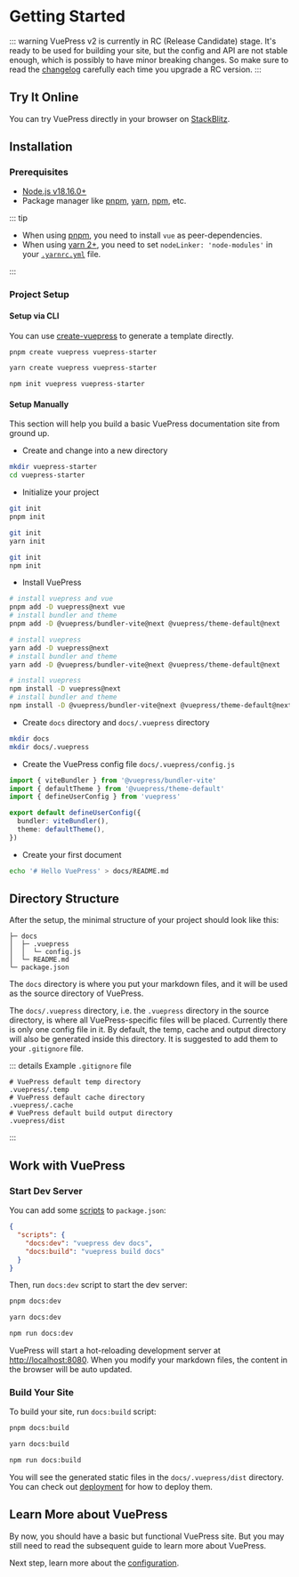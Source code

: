 # Getting Started

::: warning
VuePress v2 is currently in RC (Release Candidate) stage. It's ready to be used for building your site, but the config and API are not stable enough, which is possibly to have minor breaking changes. So make sure to read the [changelog](https://github.com/vuepress/core/blob/main/CHANGELOG.md) carefully each time you upgrade a RC version.
:::

## Try It Online

You can try VuePress directly in your browser on [StackBlitz](https://stackblitz.com/fork/vuepress).

## Installation

### Prerequisites

- [Node.js v18.16.0+](https://nodejs.org/)
- Package manager like [pnpm](https://pnpm.io), [yarn](https://classic.yarnpkg.com/en/), [npm](https://www.npmjs.com), etc.

::: tip

- When using [pnpm](https://pnpm.io/), you need to install `vue` as peer-dependencies.
- When using [yarn 2+](https://yarnpkg.com/), you need to set `nodeLinker: 'node-modules'` in your [`.yarnrc.yml`](https://yarnpkg.com/configuration/yarnrc#nodeLinker) file.

:::

### Project Setup

#### Setup via CLI

You can use [create-vuepress](https://www.npmjs.com/package/create-vuepress) to generate a template directly.

<CodeGroup>
  <CodeGroupItem title="pnpm" active>

```bash
pnpm create vuepress vuepress-starter
```

  </CodeGroupItem>

  <CodeGroupItem title="yarn">

```bash
yarn create vuepress vuepress-starter
```

  </CodeGroupItem>

  <CodeGroupItem title="npm">

```bash
npm init vuepress vuepress-starter
```

  </CodeGroupItem>
</CodeGroup>

#### Setup Manually

This section will help you build a basic VuePress documentation site from ground up.

- Create and change into a new directory

```bash
mkdir vuepress-starter
cd vuepress-starter
```

- Initialize your project

<CodeGroup>
  <CodeGroupItem title="pnpm" active>

```bash
git init
pnpm init
```

  </CodeGroupItem>

  <CodeGroupItem title="yarn">

```bash
git init
yarn init
```

  </CodeGroupItem>

  <CodeGroupItem title="npm">

```bash
git init
npm init
```

  </CodeGroupItem>
</CodeGroup>

- Install VuePress

<CodeGroup>
  <CodeGroupItem title="pnpm" active>

```bash
# install vuepress and vue
pnpm add -D vuepress@next vue
# install bundler and theme
pnpm add -D @vuepress/bundler-vite@next @vuepress/theme-default@next
```

  </CodeGroupItem>

  <CodeGroupItem title="yarn">

```bash
# install vuepress
yarn add -D vuepress@next
# install bundler and theme
yarn add -D @vuepress/bundler-vite@next @vuepress/theme-default@next
```

  </CodeGroupItem>

  <CodeGroupItem title="npm">

```bash
# install vuepress
npm install -D vuepress@next
# install bundler and theme
npm install -D @vuepress/bundler-vite@next @vuepress/theme-default@next
```

  </CodeGroupItem>
</CodeGroup>

- Create `docs` directory and `docs/.vuepress` directory

```bash
mkdir docs
mkdir docs/.vuepress
```

- Create the VuePress config file `docs/.vuepress/config.js`

```ts
import { viteBundler } from '@vuepress/bundler-vite'
import { defaultTheme } from '@vuepress/theme-default'
import { defineUserConfig } from 'vuepress'

export default defineUserConfig({
  bundler: viteBundler(),
  theme: defaultTheme(),
})
```

- Create your first document

```bash
echo '# Hello VuePress' > docs/README.md
```

## Directory Structure

After the setup, the minimal structure of your project should look like this:

```
├─ docs
│  ├─ .vuepress
│  │  └─ config.js
│  └─ README.md
└─ package.json
```

The `docs` directory is where you put your markdown files, and it will be used as the source directory of VuePress.

The `docs/.vuepress` directory, i.e. the `.vuepress` directory in the source directory, is where all VuePress-specific files will be placed. Currently there is only one config file in it. By default, the temp, cache and output directory will also be generated inside this directory. It is suggested to add them to your `.gitignore` file.

::: details Example `.gitignore` file

```
# VuePress default temp directory
.vuepress/.temp
# VuePress default cache directory
.vuepress/.cache
# VuePress default build output directory
.vuepress/dist
```

:::

## Work with VuePress

### Start Dev Server

You can add some [scripts](https://classic.yarnpkg.com/en/docs/package-json#toc-scripts) to `package.json`:

```json
{
  "scripts": {
    "docs:dev": "vuepress dev docs",
    "docs:build": "vuepress build docs"
  }
}
```

Then, run `docs:dev` script to start the dev server:

<CodeGroup>
  <CodeGroupItem title="pnpm" active>

```bash
pnpm docs:dev
```

  </CodeGroupItem>

  <CodeGroupItem title="yarn">

```bash
yarn docs:dev
```

  </CodeGroupItem>

  <CodeGroupItem title="npm">

```bash
npm run docs:dev
```

  </CodeGroupItem>
</CodeGroup>

VuePress will start a hot-reloading development server at [http://localhost:8080](http://localhost:8080). When you modify your markdown files, the content in the browser will be auto updated.

### Build Your Site

To build your site, run `docs:build` script:

<CodeGroup>
  <CodeGroupItem title="pnpm" active>

```bash
pnpm docs:build
```

  </CodeGroupItem>

  <CodeGroupItem title="yarn">

```bash
yarn docs:build
```

  </CodeGroupItem>

  <CodeGroupItem title="npm">

```bash
npm run docs:build
```

  </CodeGroupItem>
</CodeGroup>

You will see the generated static files in the `docs/.vuepress/dist` directory. You can check out [deployment](./deployment.md) for how to deploy them.

## Learn More about VuePress

By now, you should have a basic but functional VuePress site. But you may still need to read the subsequent guide to learn more about VuePress.

Next step, learn more about the [configuration](./configuration.md).
